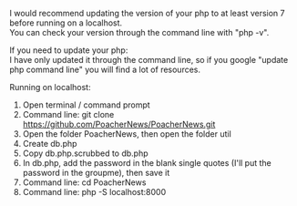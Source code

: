 I would recommend updating the version of your php to at least version 7 before running on a localhost.  
You can check your version through the command line with "php -v".  

If you need to update your php:  
I have only updated it through the command line, so if you google "update php command line" you will find a lot of resources.
                                
Running on localhost:                                
1. Open terminal / command prompt
2. Command line: git clone https://github.com/PoacherNews/PoacherNews.git
3. Open the folder PoacherNews, then open the folder util
4. Create db.php
6. Copy db.php.scrubbed to db.php
6. In db.php, add the password in the blank single quotes (I'll put the password in the groupme), then save it
7. Command line: cd PoacherNews
8. Command line: php -S localhost:8000
